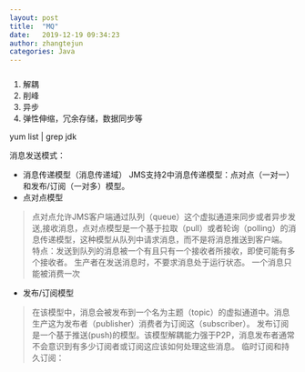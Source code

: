 ```yaml
---
layout: post
title:  "MQ"
date:   2019-12-19 09:34:23
author: zhangtejun
categories: Java
---
```

#####
1. 解耦
2. 削峰
3. 异步
4. 弹性伸缩，冗余存储，数据同步等


yum list | grep jdk


消息发送模式：
* 消息传递模型（消息传递域）
JMS支持2中消息传递模型：点对点（一对一）和发布/订阅（一对多）模型。
* 点对点模型
>点对点允许JMS客户端通过队列（queue）这个虚拟通道来同步或者异步发送,接收消息，点对点模型是一个基于拉取（pull）或者轮询（polling）的消息传递模型，这种模型从队列中请求消息，而不是将消息推送到客户端。
>特点：发送到队列的消息被一个有且只有一个接收者所接收，即使可能有多个接收者。
>生产者在发送消息时，不要求消息处于运行状态。
>一个消息只能被消费一次
* 发布/订阅模型
>在该模型中，消息会被发布到一个名为主题（topic）的虚拟通道中。消息生产这为发布者（publisher）消费者为订阅这（subscriber）。
>发布订阅是一个基于推送(push)的模型。该模型解耦能力强于P2P，消息发布者通常不会意识到有多少订阅者或订阅这应该如何处理这些消息。
>临时订阅和持久订阅：
